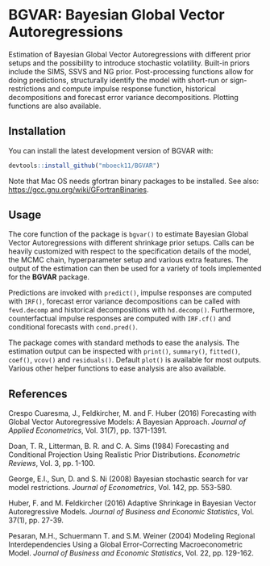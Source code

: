# BGVAR: Bayesian Global Vector Autoregressions

<!-- badges: start -->
<!-- badges: end -->

Estimation of Bayesian Global Vector Autoregressions with different prior setups and the possibility to introduce stochastic volatility. Built-in priors include the SIMS, SSVS and NG prior. Post-processing functions allow for doing predictions, structurally identify the model with short-run or sign-restrictions and compute impulse response function, historical decompositions and forecast error variance decompositions. Plotting functions are also available.

## Installation

You can install the latest development version of BGVAR with:

``` r
devtools::install_github("mboeck11/BGVAR")
```

Note that Mac OS needs gfortran binary packages to be installed. See also: https://gcc.gnu.org/wiki/GFortranBinaries.

## Usage

The core function of the package is `bgvar()` to estimate Bayesian Global Vector Autoregressions with different shrinkage prior setups. Calls can be heavily customized with respect to the specification details of the model, the MCMC chain, hyperparameter setup and various extra features. The output of the estimation can then be used for a variety of tools implemented for the **BGVAR** package.

Predictions are invoked with `predict()`, impulse responses are computed with `IRF()`, forecast error variance decompositions can be called with `fevd.decomp` and historical decompositions with `hd.decomp()`. Furthermore, counterfactual impulse responses are computed with `IRF.cf()` and conditional forecasts with `cond.pred()`. 

The package comes with standard methods to ease the analysis. The estimation output can be inspected with `print()`, `summary()`, `fitted()`, `coef()`, `vcov()` and `residuals()`. Default `plot()` is available for most outputs. Various other helper functions to ease analysis are also available.

## References

Crespo Cuaresma, J., Feldkircher, M. and F. Huber (2016) Forecasting with Global Vector Autoregressive Models: A Bayesian Approach. *Journal of Applied Econometrics*, Vol. 31(7), pp. 1371-1391.

Doan, T. R., Litterman, B. R. and C. A. Sims (1984) Forecasting and Conditional Projection Using Realistic Prior Distributions. *Econometric Reviews*, Vol. 3, pp. 1-100.

George, E.I., Sun, D. and S. Ni (2008) Bayesian stochastic search for var model restrictions. *Journal of Econometrics*, Vol. 142, pp. 553-580.

Huber, F. and M. Feldkircher (2016) Adaptive Shrinkage in Bayesian Vector Autoregressive Models. *Journal of Business and Economic Statistics*, Vol. 37(1), pp. 27-39.

Pesaran, M.H., Schuermann T. and S.M. Weiner (2004) Modeling Regional Interdependencies Using a Global Error-Correcting Macroeconometric Model. *Journal of Business and Economic Statistics*, Vol. 22, pp. 129-162.

